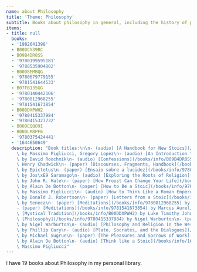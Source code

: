 ```yaml
---
name: about Philosophy
title: 'Theme: Philosophy'
subtitle: Books about philosophy in general, including the history of philosophy
items:
- title: null
  books:
  - '1982641398'
  - B00DCY39RC
  - B09B4DR8SS
  - '9780199595181'
  - '9788535904802'
  - B00D8EMBQG
  - '9780679779155'
  - '9781541644533'
  - B07FB135GG
  - '9780140442106'
  - '9780812968255'
  - '9781541673854'
  - B00DDXPWH2
  - '9780415337984'
  - '9780415327732'
  - B00DEQQO9I
  - B00DLM8PF6
  - '9780375424441'
  - '1644650649'
  description: "Book titles:\n\n- (audio) [A Handbook for New Stoics](/books/info/1982641398)\
    \ by Massimo Pigliucci, Gregory Lopez\n- (audio) [An Introduction to Greek Philosophy](/books/info/B00DCY39RC)\
    \ by David Roochnik\n- (audio) [Confessions](/books/info/B09B4DR8SS) by St. Augustine,\
    \ Henry Chadwick\n- (paper) [Discourses, Fragments, Handbook](/books/info/9780199595181)\
    \ by Epictetus\n- (paper) [Ensaio sobre a lucidez](/books/info/9788535904802)\
    \ by Jos\xE9 Saramago\n- (audio) [Exploring the Roots of Religion](/books/info/B00D8EMBQG)\
    \ by John R. Hale\n- (paper) [How Proust Can Change Your Life](/books/info/9780679779155)\
    \ by Alain De Botton\n- (paper) [How to Be a Stoic](/books/info/9781541644533)\
    \ by Massimo Pigliucci\n- (audio) [How to Think Like a Roman Emperor](/books/info/B07FB135GG)\
    \ by Donald J. Robertson\n- (paper) [Letters from a Stoic](/books/info/9780140442106)\
    \ by Seneca\n- (paper) [Meditations](/books/info/9780812968255) by Marcus Aurelius\n\
    - (paper) [Meditations](/books/info/9781541673854) by Marcus Aurelius\n- (audio)\
    \ [Mystical Tradition](/books/info/B00DDXPWH2) by Luke Timothy Johnson\n- (paper)\
    \ [Philosophy](/books/info/9780415337984) by Nigel Warburton\n- (paper) [Philosophy](/books/info/9780415327732)\
    \ by Nigel Warburton\n- (audio) [Philosophy and Religion in the West](/books/info/B00DEQQO9I)\
    \ by Phillip Cary\n- (audio) [Plato, Socrates, and the Dialogues](/books/info/B00DLM8PF6)\
    \ by Michael Sugrue\n- (paper) [The Pleasures and Sorrows of Work](/books/info/9780375424441)\
    \ by Alain De Botton\n- (audio) [Think like a Stoic](/books/info/1644650649) by\
    \ Massimo Pigliucci"
---
```

I have 19 books about Philosophy in my personal library.

